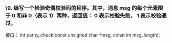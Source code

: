 ### \9. 编写一个检验奇偶校验码的程序。其中，消息 msg 的每个元素限于 0 和非 0（表示 1）两种，返回值： 0 表示校验失败， 1 表示校验通过。

接口： int parity_check(const unsigned char *msg, const int msg_length);  